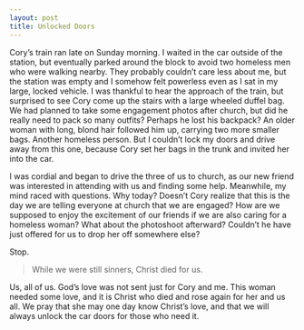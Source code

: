 ```yaml
---
layout: post
title: Unlocked Doors
---
```


Cory’s train ran late on Sunday morning.  I waited in the car outside of the station, but eventually parked around the block to avoid two homeless men who were walking nearby.  They probably couldn’t care less about me, but the station was empty and I somehow felt powerless even as I sat in my large, locked vehicle.  I was thankful to hear the approach of the train, but surprised to see Cory come up the stairs with a large wheeled duffel bag.  We had planned to take some engagement photos after church, but did he really need to pack so many outfits?  Perhaps he lost his backpack?  An older woman with long, blond hair followed him up, carrying two more smaller bags.  Another homeless person.  But I couldn’t lock my doors and drive away from this one, because Cory set her bags in the trunk and invited her into the car.

I was cordial and began to drive the three of us to church, as our new friend was interested in attending with us and finding some help.  Meanwhile, my mind raced with questions.  Why today?  Doesn’t Cory realize that this is the day we are telling everyone at church that we are engaged?  How are we supposed to enjoy the excitement of our friends if we are also caring for a homeless woman?  What about the photoshoot afterward?  Couldn’t he have just offered for us to drop her off somewhere else?  

Stop.  

> While we were still sinners, Christ died for us.

Us, all of us.  God’s love was not sent just for Cory and me.  This woman needed some love, and it is Christ who died and rose again for her and us all.  We pray that she may one day know Christ’s love, and that we will always unlock the car doors for those who need it.


